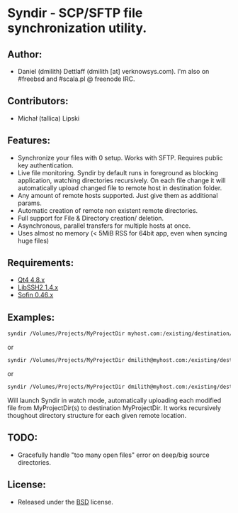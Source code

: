 # Syndir - SCP/SFTP file synchronization utility.


## Author:
* Daniel (dmilith) Dettlaff (dmilith [at] verknowsys.com). I'm also on #freebsd and #scala.pl @ freenode IRC.


## Contributors:
* Michał (tallica) Lipski


## Features:
* Synchronize your files with 0 setup. Works with SFTP. Requires public key authentication.
* Live file monitoring. Syndir by default runs in foreground as blocking application, watching directories recursively. On each file change it will automatically upload changed file to remote host in destination folder.
* Any amount of remote hosts supported. Just give them as additional params.
* Automatic creation of remote non existent remote directories.
* Full support for File & Directory creation/ deletion.
* Asynchronous, parallel transfers for multiple hosts at once.
* Uses almost no memory (< 5MiB RSS for 64bit app, even when syncing huge files)


## Requirements:
* [Qt4 4.8.x](http://qt-project.org/downloads)
* [LibSSH2 1.4.x](http://www.libssh2.org)
* [Sofin 0.46.x](http://verknowsys.github.com/sofin/)


## Examples:
```sh
syndir /Volumes/Projects/MyProjectDir myhost.com:/existing/destination/MyProjectDir
```
or
```sh
syndir /Volumes/Projects/MyProjectDir dmilith@myhost.com:/existing/destination/MyProjectDir
```
or
```sh
syndir /Volumes/Projects/MyProjectDir dmilith@myhost.com:/existing/destination/MyProjectDir more.hosts:/somewhere and.even.more:/copies/myproject (...)
```
Will launch Syndir in watch mode, automatically uploading each modified file from MyProjectDir(s) to destination MyProjectDir. It works recursively thoughout directory structure for each given remote location.


## TODO:
* Gracefully handle "too many open files" error on deep/big source directories.


## License:
* Released under the [BSD](http://opensource.org/licenses/BSD-2-Clause) license.
